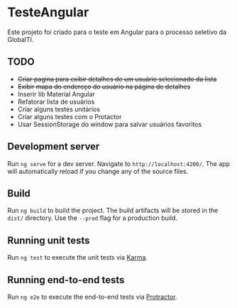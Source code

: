 # TesteAngular

Este projeto foi criado para o teste em Angular para o processo seletivo da GlobalTI.

## TODO

- ~~Criar pagina para exibir detalhes de um usuário selecionado da lista~~
- ~~Exibir mapa do endereço do usuário na página de detalhes~~
- Inserir lib Material Angular
- Refatorar lista de usuários
- Criar alguns testes unitários
- Criar alguns testes com o Protactor
- Usar SessionStorage do window para salvar usuários favoritos

## Development server

Run `ng serve` for a dev server. Navigate to `http://localhost:4200/`. The app will automatically reload if you change any of the source files.

## Build

Run `ng build` to build the project. The build artifacts will be stored in the `dist/` directory. Use the `--prod` flag for a production build.

## Running unit tests

Run `ng test` to execute the unit tests via [Karma](https://karma-runner.github.io).

## Running end-to-end tests

Run `ng e2e` to execute the end-to-end tests via [Protractor](http://www.protractortest.org/).
